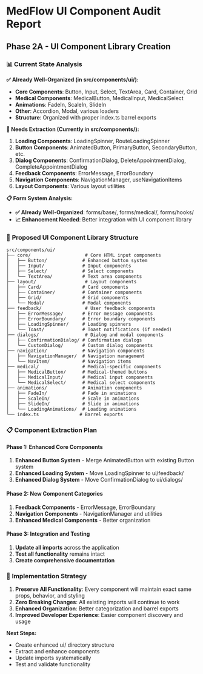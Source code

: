 # MedFlow UI Component Audit Report
## Phase 2A - UI Component Library Creation

### 📊 **Current State Analysis**

**✅ Already Well-Organized (in src/components/ui/):**
- **Core Components**: Button, Input, Select, TextArea, Card, Container, Grid
- **Medical Components**: MedicalButton, MedicalInput, MedicalSelect
- **Animations**: FadeIn, ScaleIn, SlideIn
- **Other**: Accordion, Modal, various loaders
- **Structure**: Organized with proper index.ts barrel exports

**🔄 Needs Extraction (Currently in src/components/):**
1. **Loading Components**: LoadingSpinner, RouteLoadingSpinner
2. **Button Components**: AnimatedButton, PrimaryButton, SecondaryButton, etc.
3. **Dialog Components**: ConfirmationDialog, DeleteAppointmentDialog, CompleteAppointmentDialog
4. **Feedback Components**: ErrorMessage, ErrorBoundary
5. **Navigation Components**: NavigationManager, useNavigationItems
6. **Layout Components**: Various layout utilities

**📋 Form System Analysis:**
- **✅ Already Well-Organized**: forms/base/, forms/medical/, forms/hooks/
- **📈 Enhancement Needed**: Better integration with UI component library

### 🎯 **Proposed UI Component Library Structure**

```
src/components/ui/
├── core/                    # Core HTML input components
│   ├── Button/             # Enhanced button system
│   ├── Input/              # Input components
│   ├── Select/             # Select components
│   └── TextArea/           # Text area components
├── layout/                  # Layout components
│   ├── Card/               # Card components
│   ├── Container/          # Container components
│   ├── Grid/               # Grid components
│   └── Modal/              # Modal components
├── feedback/                # User feedback components
│   ├── ErrorMessage/       # Error message components
│   ├── ErrorBoundary/      # Error boundary components
│   ├── LoadingSpinner/     # Loading spinners
│   └── Toast/              # Toast notifications (if needed)
├── dialogs/                 # Dialog and modal components
│   ├── ConfirmationDialog/ # Confirmation dialogs
│   └── CustomDialog/       # Custom dialog components
├── navigation/             # Navigation components
│   ├── NavigationManager/  # Navigation management
│   └── NavItem/            # Navigation items
├── medical/                # Medical-specific components
│   ├── MedicalButton/      # Medical-themed buttons
│   ├── MedicalInput/       # Medical input components
│   └── MedicalSelect/      # Medical select components
├── animations/             # Animation components
│   ├── FadeIn/             # Fade in animations
│   ├── ScaleIn/            # Scale in animations
│   ├── SlideIn/            # Slide in animations
│   └── LoadingAnimations/  # Loading animations
└── index.ts               # Barrel exports
```

### 📋 **Component Extraction Plan**

#### **Phase 1: Enhanced Core Components**
1. **Enhanced Button System** - Merge AnimatedButton with existing Button system
2. **Enhanced Loading System** - Move LoadingSpinner to ui/feedback/
3. **Enhanced Dialog System** - Move ConfirmationDialog to ui/dialogs/

#### **Phase 2: New Component Categories**
1. **Feedback Components** - ErrorMessage, ErrorBoundary
2. **Navigation Components** - NavigationManager and utilities
3. **Enhanced Medical Components** - Better organization

#### **Phase 3: Integration and Testing**
1. **Update all imports** across the application
2. **Test all functionality** remains intact
3. **Create comprehensive documentation**

### 🔧 **Implementation Strategy**

1. **Preserve All Functionality**: Every component will maintain exact same props, behavior, and styling
2. **Zero Breaking Changes**: All existing imports will continue to work
3. **Enhanced Organization**: Better categorization and barrel exports
4. **Improved Developer Experience**: Easier component discovery and usage

**Next Steps:**
- Create enhanced ui/ directory structure
- Extract and enhance components
- Update imports systematically
- Test and validate functionality
